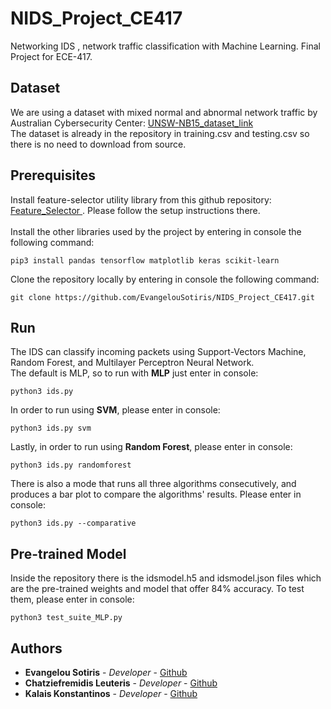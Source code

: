 # NIDS_Project_CE417
Networking IDS , network traffic classification with Machine Learning. Final Project for ECE-417.

## Dataset
We are using a dataset with mixed normal and abnormal network traffic by Australian Cybersecurity Center: 
<a href='https://www.unsw.adfa.edu.au/unsw-canberra-cyber/cybersecurity/ADFA-NB15-Datasets/'> UNSW-NB15_dataset_link </a>
<br>
The dataset is already in the repository in training.csv and testing.csv so there is no need to download from source.
## Prerequisites
Install feature-selector utility library from this github repository: <a href='https://github.com/WillKoehrsen/feature-selector'> Feature_Selector </a>. Please follow the setup instructions there.
<br><br>
Install the other libraries used by the project by entering in console the following command:
```
pip3 install pandas tensorflow matplotlib keras scikit-learn
```
Clone the repository locally by entering in console the following command:
```
git clone https://github.com/EvangelouSotiris/NIDS_Project_CE417.git
```

## Run
The IDS can classify incoming packets using Support-Vectors Machine, Random Forest, and Multilayer Perceptron Neural Network.<br>
The default is MLP, so to run with <b>MLP</b> just enter in console:
```
python3 ids.py
```
In order to run using <b>SVM</b>, please enter in console:
```
python3 ids.py svm
```
Lastly, in order to run using <b>Random Forest</b>, please enter in console:
```
python3 ids.py randomforest
```
There is also a mode that runs all three algorithms consecutively, and produces a bar plot to compare the algorithms' results. Please enter in console:
```
python3 ids.py --comparative
```

## Pre-trained Model
Inside the repository there is the idsmodel.h5 and idsmodel.json files which are the pre-trained weights and model that offer 84% accuracy. To test them, please enter in console:
```
python3 test_suite_MLP.py
```

## Authors
* **Evangelou Sotiris** - *Developer* - [Github](https://github.com/EvangelouSotiris)
* **Chatziefremidis Leuteris** - *Developer* - [Github](https://github.com/echatzief)
* **Kalais Konstantinos** - *Developer* - [Github](https://github.com/Kkalais)
